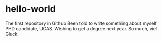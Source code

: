 # hello-world
The first repository in Github
Been told to write something about myself
PHD candidate, UCAS.
Wishing to get a degree next year.
So much, viel Gluck.
